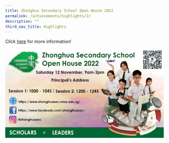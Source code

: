 ```yaml
---
title: Zhonghua Secondary School Open House 2022
permalink: /achievements/highlights/2/
description: ""
third_nav_title: Highlights
---
```

Click [here](https://sites.google.com/moe.edu.sg/zhonghuasecschooleopenhouse?pli=1) for more information!

![](/images/Open%20House%202022.jpg)